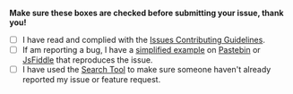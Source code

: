 **Make sure these boxes are checked before submitting your issue, thank you!**

- [ ] I have read and complied with the [Issues Contributing Guidelines](https://github.com/impress/impress.js/blob/master/CONTRIBUTING.md#issues).
- [ ] If am reporting a bug, I have a [simplified example](https://sscce.org/) on [Pastebin](https://pastebin.com/) or [JsFiddle](https://jsfiddle.net/) that reproduces the issue.
- [ ] I have used the [Search Tool](https://github.com/impress/impress.js/search) to make sure someone haven't already reported my issue or feature request.